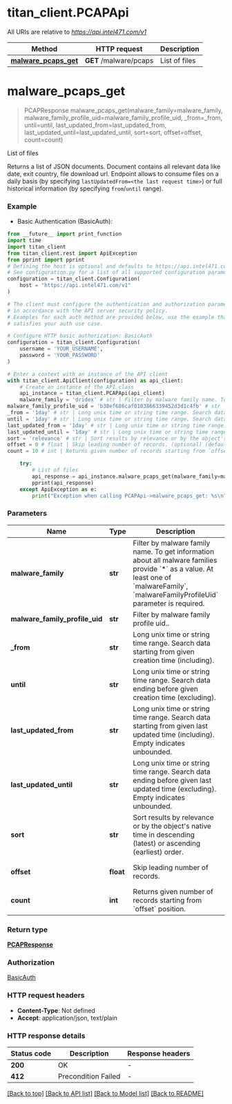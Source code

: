 # titan_client.PCAPApi

All URIs are relative to *https://api.intel471.com/v1*

Method | HTTP request | Description
------------- | ------------- | -------------
[**malware_pcaps_get**](PCAPApi.md#malware_pcaps_get) | **GET** /malware/pcaps | List of files


# **malware_pcaps_get**
> PCAPResponse malware_pcaps_get(malware_family=malware_family, malware_family_profile_uid=malware_family_profile_uid, _from=_from, until=until, last_updated_from=last_updated_from, last_updated_until=last_updated_until, sort=sort, offset=offset, count=count)

List of files

Returns a list of JSON documents. Document contains all relevant data like date, exit country, file download url. Endpoint allows to consume files on a daily basis (by specifying `lastUpdatedFrom=<the last request time>`) or full historical information (by specifying `from`/`until` range). 

### Example

* Basic Authentication (BasicAuth):
```python
from __future__ import print_function
import time
import titan_client
from titan_client.rest import ApiException
from pprint import pprint
# Defining the host is optional and defaults to https://api.intel471.com/v1
# See configuration.py for a list of all supported configuration parameters.
configuration = titan_client.Configuration(
    host = "https://api.intel471.com/v1"
)

# The client must configure the authentication and authorization parameters
# in accordance with the API server security policy.
# Examples for each auth method are provided below, use the example that
# satisfies your auth use case.

# Configure HTTP basic authorization: BasicAuth
configuration = titan_client.Configuration(
    username = 'YOUR_USERNAME',
    password = 'YOUR_PASSWORD'
)

# Enter a context with an instance of the API client
with titan_client.ApiClient(configuration) as api_client:
    # Create an instance of the API class
    api_instance = titan_client.PCAPApi(api_client)
    malware_family = 'dridex' # str | Filter by malware family name. To get information about all malware families provide `*` as a value. At least one of `malwareFamily`, `malwareFamilyProfileUid` parameter is required. (optional)
malware_family_profile_uid = 'b38ef686caf0103866339452d3d1c4fb' # str | Filter by malware family profile uid.. (optional)
_from = '1day' # str | Long unix time or string time range. Search data starting from given creation time (including). (optional)
until = '1day' # str | Long unix time or string time range. Search data ending before given creation time (excluding). (optional)
last_updated_from = '1day' # str | Long unix time or string time range. Search data starting from given last updated time (including). Empty indicates unbounded. (optional)
last_updated_until = '1day' # str | Long unix time or string time range. Search data ending before given last updated time (excluding). Empty indicates unbounded. (optional)
sort = 'relevance' # str | Sort results by relevance or by the object's native time in descending (latest) or ascending (earliest) order. (optional) (default to 'relevance')
offset = 0 # float | Skip leading number of records. (optional) (default to 0)
count = 10 # int | Returns given number of records starting from `offset` position. (optional) (default to 10)

    try:
        # List of files
        api_response = api_instance.malware_pcaps_get(malware_family=malware_family, malware_family_profile_uid=malware_family_profile_uid, _from=_from, until=until, last_updated_from=last_updated_from, last_updated_until=last_updated_until, sort=sort, offset=offset, count=count)
        pprint(api_response)
    except ApiException as e:
        print("Exception when calling PCAPApi->malware_pcaps_get: %s\n" % e)
```

### Parameters

Name | Type | Description  | Notes
------------- | ------------- | ------------- | -------------
 **malware_family** | **str**| Filter by malware family name. To get information about all malware families provide &#x60;*&#x60; as a value. At least one of &#x60;malwareFamily&#x60;, &#x60;malwareFamilyProfileUid&#x60; parameter is required. | [optional] 
 **malware_family_profile_uid** | **str**| Filter by malware family profile uid.. | [optional] 
 **_from** | **str**| Long unix time or string time range. Search data starting from given creation time (including). | [optional] 
 **until** | **str**| Long unix time or string time range. Search data ending before given creation time (excluding). | [optional] 
 **last_updated_from** | **str**| Long unix time or string time range. Search data starting from given last updated time (including). Empty indicates unbounded. | [optional] 
 **last_updated_until** | **str**| Long unix time or string time range. Search data ending before given last updated time (excluding). Empty indicates unbounded. | [optional] 
 **sort** | **str**| Sort results by relevance or by the object&#39;s native time in descending (latest) or ascending (earliest) order. | [optional] [default to &#39;relevance&#39;]
 **offset** | **float**| Skip leading number of records. | [optional] [default to 0]
 **count** | **int**| Returns given number of records starting from &#x60;offset&#x60; position. | [optional] [default to 10]

### Return type

[**PCAPResponse**](PCAPResponse.md)

### Authorization

[BasicAuth](../README.md#BasicAuth)

### HTTP request headers

 - **Content-Type**: Not defined
 - **Accept**: application/json, text/plain

### HTTP response details
| Status code | Description | Response headers |
|-------------|-------------|------------------|
**200** | OK |  -  |
**412** | Precondition Failed |  -  |

[[Back to top]](#) [[Back to API list]](../README.md#documentation-for-api-endpoints) [[Back to Model list]](../README.md#documentation-for-models) [[Back to README]](../README.md)


